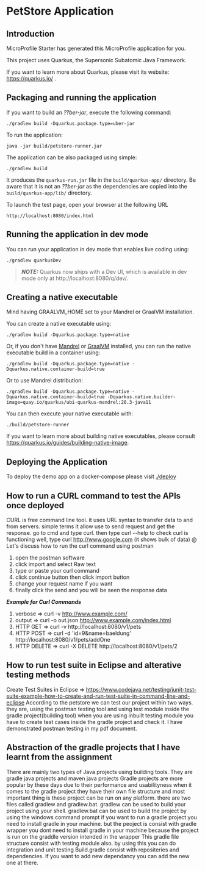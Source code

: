 # PetStore Application

## Introduction

MicroProfile Starter has generated this MicroProfile application for you.

This project uses Quarkus, the Supersonic Subatomic Java Framework.

If you want to learn more about Quarkus, please visit its website: https://quarkus.io/ .

## Packaging and running the application

If you want to build an _??ber-jar_, execute the following command:

    ./gradlew build -Dquarkus.package.type=uber-jar

To run the application:

    java -jar build/petstore-runner.jar

The application can be also packaged using simple:

    ./gradlew build

It produces the `quarkus-run.jar` file in the `build/quarkus-app/` directory.
Be aware that it is not an _??ber-jar_ as the dependencies are copied into the `build/quarkus-app/lib/` directory.

To launch the test page, open your browser at the following URL

    http://localhost:8080/index.html

## Running the application in dev mode

You can run your application in dev mode that enables live coding using:

    ./gradlew quarkusDev

> **_NOTE:_**  Quarkus now ships with a Dev UI, which is available in dev mode only at http://localhost:8080/q/dev/.

## Creating a native executable

Mind having GRAALVM_HOME set to your Mandrel or GraalVM installation.

You can create a native executable using:

    ./gradlew build -Dquarkus.package.type=native

Or, if you don't have [Mandrel](https://github.com/graalvm/mandrel/releases/) or
[GraalVM](https://github.com/graalvm/graalvm-ce-builds/releases) installed, you can run the native executable
build in a container using:

    ./gradlew build -Dquarkus.package.type=native -Dquarkus.native.container-build=true

Or to use Mandrel distribution:

    ./gradlew build -Dquarkus.package.type=native -Dquarkus.native.container-build=true -Dquarkus.native.builder-image=quay.io/quarkus/ubi-quarkus-mandrel:20.3-java11

You can then execute your native executable with:

    ./build/petstore-runner

If you want to learn more about building native executables, please consult https://quarkus.io/guides/building-native-image.

## Deploying the Application
To deploy the demo app on a docker-compose please visit [./deploy](https://github.com/rasika/petstore/tree/master/deploy)

## How to run a CURL command to test the APIs once deployed
CURL is free command line tool. it uses URL syntax to transfer data to and from servers. simple terms it allow use to send request and get the response.
go to cmd and type curl. then type curl --help
to check curl is functioning well, type curl http://www.google.com (it shows bulk of data)
@ Let's discuss how to run the curl command using postman
1) open the postman software
2) click import and select Raw text
3) type or paste your curl command 
4) click continue button then click import button
5) change your request name if you want
6) finally click the send and you will be seen the response data

**_Example for Curl Commands_**
1) verbose => curl -v http://www.example.com/
2) output => curl -o out.json http://www.example.com/index.html
3) HTTP GET => curl -v http://localhost:8080/v1/pets
4) HTTP POST => curl -d 'id=9&name=baeldung' http://localhost:8080/v1/pets/addOne
5) HTTP DELETE => curl -X DELETE http://localhost:8080/v1/pets/2

## How to run test suite in Eclipse and alterative testing methods
Create Test Suites in Eclipse => https://www.codejava.net/testing/junit-test-suite-example-how-to-create-and-run-test-suite-in-command-line-and-eclipse
According to the petstore we can test our project within two ways. they are, using the postman testing tool and using test module inside the gradle project(building tool)
when you are using inbuilt testing module you have to create test cases inside the gradle project and check it.
I have demonstrated postman testing in my pdf document.

## Abstraction of the gradle projects that I have learnt from the assignment
There are mainly two types of Java projects using building tools. They are gradle java projects and maven java projects
Gradle projects are more popular by these days due to their performance and usabilityness 
when it comes to the gradle project they have their own file structure and most important thing is these project can be run on any platform.
there are two files called gradlew and gradlew.bat. gradlew can be used to build your project using your shell. gradlew.bat can be used to build the project by using the windows command prompt
if you want to run a gradle project you need to install gradle in your machine. but the peoject is consist with gradle wrapper you dont need to install gradle in your machine
because the project is run on the graddle version intended in the wrapper
This gradle file structure consist with testing module also. by using this you can do integration and unit testing
Build.gradle consist with repositeries and dependencies. If you want to add new dependancy you can add the new one at there.


